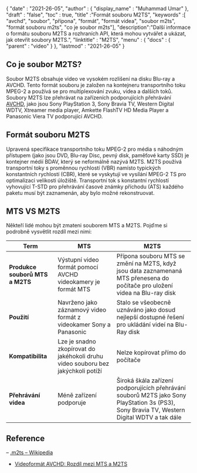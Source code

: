 {
  "date" : "2021-26-05",
  "author" : {
    "display_name" : "Muhammad Umar"
},
  "draft" : "false",
  "toc" : true,
  "title" :"Formát souboru M2TS",
  "keywords" :[ "avchd", "soubor", "přípona", "formát", "formát videa", "soubor m2ts", "formát souboru m2ts", "co je soubor m2ts"],
  "description":"Další informace o formátu souboru M2TS a rozhraních API, která mohou vytvářet a ukázat, jak otevřít soubory M2TS.",
  "linktitle" : "M2TS",
  "menu" : {
    "docs" : {
      "parent" : "video"
}
},
  "lastmod" : "2021-26-05"
}

## Co je soubor M2TS? ##

Soubor M2TS obsahuje video ve vysokém rozlišení na disku Blu-ray a AVCHD. Tento formát souboru je založen na kontejneru transportního toku MPEG-2 a používá se pro multiplexování zvuku, videa a dalších toků. Soubory M2TS lze přehrávat na zařízeních podporujících přehrávání [AVCHD](/cs/video/avchd/), jako jsou Sony PlayStation 3, Sony Bravia TV, Western Digital WDTV, Xtreamer media player, Amkette FlashTV HD Media Player a Panasonic Viera TV podporující AVCHD.

## Formát souboru M2TS
Upravená specifikace transportního toku MPEG-2 pro média s náhodným přístupem (jako jsou DVD, Blu-ray Disc, pevný disk, paměťové karty SSD) je kontejner médií BDAV, který se neformálně nazývá M2TS. M2TS používá transportní toky s proměnnou rychlostí (VBR) namísto typických konstantních rychlostí (CBR), které se vyskytují ve vysílání MPEG-2 TS pro optimalizaci velikosti úložiště. Transportní tok s konstantní rychlostí vyhovující T-STD pro přehrávání časové známky příchodu (ATS) každého paketu musí být zaznamenán, aby bylo možné rekonstruovat.

## MTS VS M2TS
Někteří lidé mohou být zmateni souborem MTS a M2TS. Pojďme si podrobně vysvětlit rozdíl mezi nimi:

|Term|MTS|M2TS|
---|---|---|
|**Produkce souborů MTS a M2TS**|Výstupní video formát pomocí AVCHD videokamery je formát MTS|Přípona souboru MTS se změní na M2TS, když jsou data zaznamenaná MTS přenesena do počítače pro uložení videa na Blu-ray disk|
|**Použití**|Navrženo jako záznamový video formát z videokamer Sony a Panasonic|Stalo se všeobecně uznáváno jako dosud nejlepší dostupné řešení pro ukládání videí na Blu-Ray disk|
|**Kompatibilita**| Lze je snadno zkopírovat do jakéhokoli druhu video souboru bez jakýchkoli potíží|Nelze kopírovat přímo do počítače|
|**Přehrávání videa**| Méně zařízení podporuje| Široká škála zařízení podporujících přehrávání souborů M2TS jako Sony PlayStation 3s (PS3), Sony Bravia TV, Western Digital WDTV a tak dále|

## Reference ##

– [.m2ts – Wikipedia](https://en.wikipedia.org/wiki/.m2ts)
- [Videoformát AVCHD: Rozdíl mezi MTS a M2TS](https://www.videosolo.com/tutorials/mts-vs-m2ts.html)




